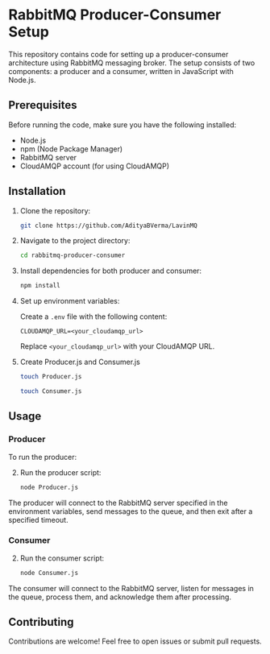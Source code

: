 # RabbitMQ Producer-Consumer Setup

This repository contains code for setting up a producer-consumer architecture using RabbitMQ messaging broker. The setup consists of two components: a producer and a consumer, written in JavaScript with Node.js.

## Prerequisites

Before running the code, make sure you have the following installed:

- Node.js
- npm (Node Package Manager)
- RabbitMQ server
- CloudAMQP account (for using CloudAMQP)

## Installation

1. Clone the repository:

    ```bash
    git clone https://github.com/AdityaBVerma/LavinMQ
    ```

2. Navigate to the project directory:

    ```bash
    cd rabbitmq-producer-consumer
    ```

3. Install dependencies for both producer and consumer:

    ```bash
    npm install
    ```

4. Set up environment variables:

    Create a `.env` file  with the following content:

    ```plaintext
    CLOUDAMQP_URL=<your_cloudamqp_url>
    ```

    Replace `<your_cloudamqp_url>` with your CloudAMQP URL.


6. Create Producer.js and Consumer.js

    ```bash
    touch Producer.js
    ```

    ```bash
    touch Consumer.js
    ```

## Usage

### Producer

To run the producer:

2. Run the producer script:

    ```bash
    node Producer.js
    ```

The producer will connect to the RabbitMQ server specified in the environment variables, send messages to the queue, and then exit after a specified timeout.

### Consumer

2. Run the consumer script:

    ```bash
    node Consumer.js
    ```

The consumer will connect to the RabbitMQ server, listen for messages in the queue, process them, and acknowledge them after processing.

## Contributing

Contributions are welcome! Feel free to open issues or submit pull requests.


